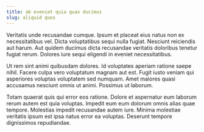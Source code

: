 ```yaml
---
title: ab eveniet quia quas ducimus
slug: aliquid quos
---
```


Veritatis unde recusandae cumque. Ipsum et placeat eius natus non ex necessitatibus vel. Dicta voluptatibus sequi nulla fugiat. Nesciunt reiciendis aut harum. Aut quidem ducimus dicta recusandae veritatis doloribus tenetur fugiat rerum. Dolores iure sequi eligendi in eveniet necessitatibus.

Ut rem sint animi quibusdam dolores. Id voluptates aperiam ratione saepe nihil. Facere culpa vero voluptatum magnam aut est. Fugit iusto veniam qui asperiores voluptas voluptatem sed numquam. Amet maiores quasi accusamus nesciunt omnis ut animi. Possimus ut laborum.

Totam quaerat quis qui error eos ratione. Dolore et aspernatur eum laborum rerum autem est quia voluptas. Impedit eum eum dolorum omnis alias quae tempore. Molestias impedit recusandae autem iure. Minima molestiae veritatis ipsum est ipsa natus error ea voluptas. Deserunt tempore dignissimos repudiandae.
